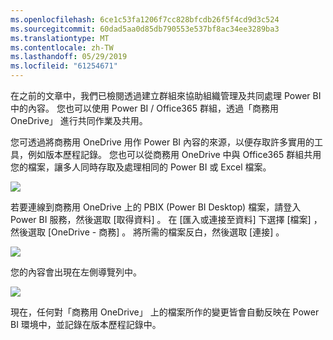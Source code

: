 ```yaml
---
ms.openlocfilehash: 6ce1c53fa1206f7cc828bfcdb26f5f4cd9d3c524
ms.sourcegitcommit: 60dad5aa0d85db790553e537bf8ac34ee3289ba3
ms.translationtype: MT
ms.contentlocale: zh-TW
ms.lasthandoff: 05/29/2019
ms.locfileid: "61254671"
---
```

在之前的文章中，我們已檢閱透過建立群組來協助組織管理及共同處理 Power BI 中的內容。 您也可以使用 Power BI / Office365 群組，透過「商務用 OneDrive」  進行共同作業及共用。

您可透過將商務用 OneDrive 用作 Power BI 內容的來源，以便存取許多實用的工具，例如版本歷程記錄。 您也可以從商務用 OneDrive 中與 Office365 群組共用您的檔案，讓多人同時存取及處理相同的 Power BI 或 Excel 檔案。

![](media/6-4a-integrate-onedrive-for-business/6-4a_1.png)

若要連線到商務用 OneDrive 上的 PBIX (Power BI Desktop) 檔案，請登入 Power BI 服務，然後選取 [取得資料]  。 在 [匯入或連接至資料] 下選擇 [檔案]  ，然後選取 [OneDrive - 商務]  。 將所需的檔案反白，然後選取 [連接]  。

![](media/6-4a-integrate-onedrive-for-business/6-4a_2.png)

您的內容會出現在左側導覽列中。

![](media/6-4a-integrate-onedrive-for-business/6-4a_3.png)

現在，任何對「商務用 OneDrive」  上的檔案所作的變更皆會自動反映在 Power BI 環境中，並記錄在版本歷程記錄中。

